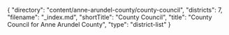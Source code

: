 {
  "directory": "content/anne-arundel-county/county-council",
  "districts": 7,
  "filename": "_index.md",
  "shortTitle": "County Council",
  "title": "County Council for Anne Arundel County",
  "type": "district-list"
}
